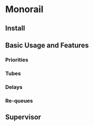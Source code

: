 # Monorail

## Install

## Basic Usage and Features

### Priorities

### Tubes

### Delays

### Re-queues

## Supervisor

